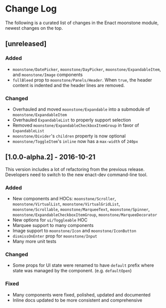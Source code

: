 # Change Log

The following is a curated list of changes in the Enact moonstone module, newest changes on the top.

## [unreleased]

### Added

- `moonstone/DatePicker`, `moonstone/DayPicker`, `moonstone/ExpandableItem`, and `moonstone/Image` components
- `fullBleed` prop to `moonstone/Panels/Header`. When `true`, the header content is indented and the header lines are removed.

### Changed

- Overhauled and moved `moonstone/Expandable` into a submodule of `moonstone/ExpandableItem`
- Overhauled `ExpandableList` to properly support selection
- Removed `moonstone/ExpandableCheckboxItemGroup` in favor of `ExpandableList`
- `moonstone/Divider`'s `children` property is now optional
- `moonstone/ToggleItem`'s `inline` now has a `max-width` of `240px`


## [1.0.0-alpha.2] - 2016-10-21

This version includes a lot of refactoring from the previous release. Developers need to switch to the new enact-dev command-line tool.

### Added

- New components and HOCs: `moonstone/Scroller`, `moonstone/VirtualList`, `moonstone/VirtualGridList`, `moonstone/Scrollable`, `moonstone/MarqueeText`, `moonstone/Spinner`, `moonstone/ExpandableCheckboxItemGroup`, `moonstone/MarqueeDecorator`
- New options for `ui/Toggleable` HOC
- Marquee support to many components
- Image support to `moonstone/Icon` and `moonstone/IconButton`
- `dismissOnEnter` prop for `moonstone/Input`
- Many more unit tests

### Changed

- Some props for UI state were renamed to have `default` prefix where state was managed by the component. (e.g. `defaultOpen`)

### Fixed

- Many components were fixed, polished, updated and documented
- Inline docs updated to be more consistent and comprehensive
